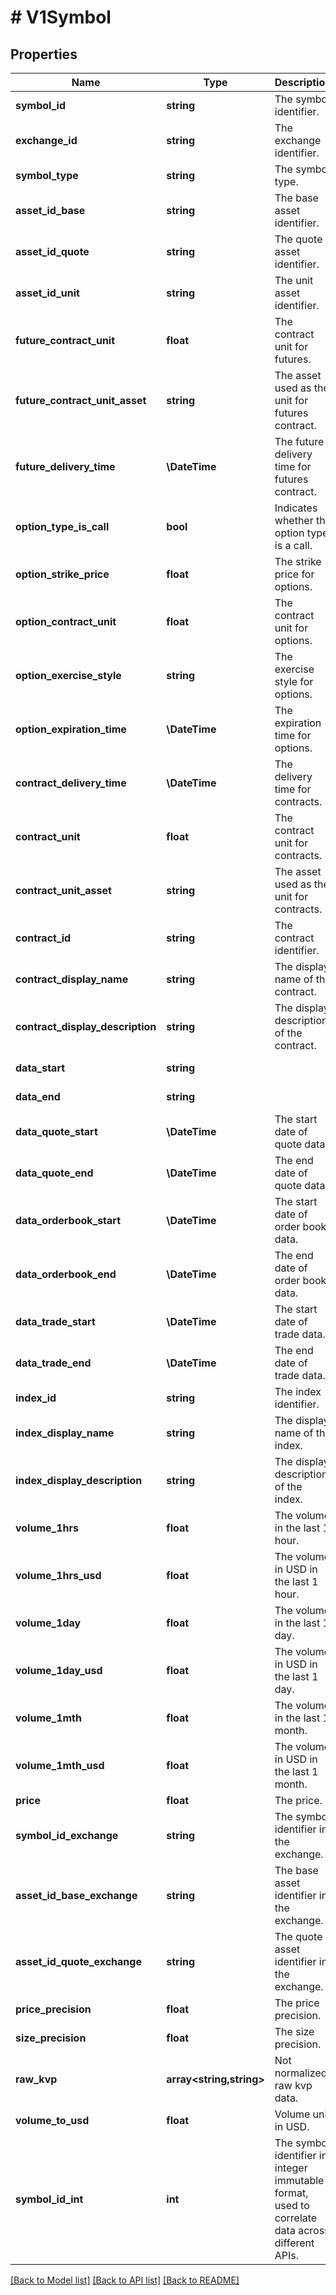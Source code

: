 # # V1Symbol

## Properties

Name | Type | Description | Notes
------------ | ------------- | ------------- | -------------
**symbol_id** | **string** | The symbol identifier. | [optional]
**exchange_id** | **string** | The exchange identifier. | [optional]
**symbol_type** | **string** | The symbol type. | [optional]
**asset_id_base** | **string** | The base asset identifier. | [optional]
**asset_id_quote** | **string** | The quote asset identifier. | [optional]
**asset_id_unit** | **string** | The unit asset identifier. | [optional]
**future_contract_unit** | **float** | The contract unit for futures. | [optional]
**future_contract_unit_asset** | **string** | The asset used as the unit for futures contract. | [optional]
**future_delivery_time** | **\DateTime** | The future delivery time for futures contract. | [optional]
**option_type_is_call** | **bool** | Indicates whether the option type is a call. | [optional]
**option_strike_price** | **float** | The strike price for options. | [optional]
**option_contract_unit** | **float** | The contract unit for options. | [optional]
**option_exercise_style** | **string** | The exercise style for options. | [optional]
**option_expiration_time** | **\DateTime** | The expiration time for options. | [optional]
**contract_delivery_time** | **\DateTime** | The delivery time for contracts. | [optional]
**contract_unit** | **float** | The contract unit for contracts. | [optional]
**contract_unit_asset** | **string** | The asset used as the unit for contracts. | [optional]
**contract_id** | **string** | The contract identifier. | [optional]
**contract_display_name** | **string** | The display name of the contract. | [optional]
**contract_display_description** | **string** | The display description of the contract. | [optional]
**data_start** | **string** |  | [optional] [readonly]
**data_end** | **string** |  | [optional] [readonly]
**data_quote_start** | **\DateTime** | The start date of quote data. | [optional]
**data_quote_end** | **\DateTime** | The end date of quote data. | [optional]
**data_orderbook_start** | **\DateTime** | The start date of order book data. | [optional]
**data_orderbook_end** | **\DateTime** | The end date of order book data. | [optional]
**data_trade_start** | **\DateTime** | The start date of trade data. | [optional]
**data_trade_end** | **\DateTime** | The end date of trade data. | [optional]
**index_id** | **string** | The index identifier. | [optional]
**index_display_name** | **string** | The display name of the index. | [optional]
**index_display_description** | **string** | The display description of the index. | [optional]
**volume_1hrs** | **float** | The volume in the last 1 hour. | [optional]
**volume_1hrs_usd** | **float** | The volume in USD in the last 1 hour. | [optional]
**volume_1day** | **float** | The volume in the last 1 day. | [optional]
**volume_1day_usd** | **float** | The volume in USD in the last 1 day. | [optional]
**volume_1mth** | **float** | The volume in the last 1 month. | [optional]
**volume_1mth_usd** | **float** | The volume in USD in the last 1 month. | [optional]
**price** | **float** | The price. | [optional]
**symbol_id_exchange** | **string** | The symbol identifier in the exchange. | [optional]
**asset_id_base_exchange** | **string** | The base asset identifier in the exchange. | [optional]
**asset_id_quote_exchange** | **string** | The quote asset identifier in the exchange. | [optional]
**price_precision** | **float** | The price precision. | [optional]
**size_precision** | **float** | The size precision. | [optional]
**raw_kvp** | **array<string,string>** | Not normalized raw kvp data. | [optional]
**volume_to_usd** | **float** | Volume unit in USD. | [optional]
**symbol_id_int** | **int** | The symbol identifier in integer immutable format, used to correlate data across different APIs. | [optional] [readonly]

[[Back to Model list]](../../README.md#models) [[Back to API list]](../../README.md#endpoints) [[Back to README]](../../README.md)
